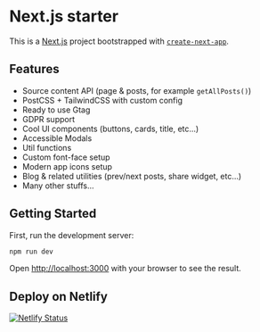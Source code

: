 # Next.js starter

This is a [Next.js](https://nextjs.org/) project bootstrapped with [`create-next-app`](https://github.com/vercel/next.js/tree/canary/packages/create-next-app).

## Features

* Source content API (page & posts, for example `getAllPosts()`)
* PostCSS + TailwindCSS with custom config
* Ready to use Gtag
* GDPR support
* Cool UI components (buttons, cards, title, etc...) 
* Accessible Modals
* Util functions
* Custom font-face setup
* Modern app icons setup
* Blog & related utilities (prev/next posts, share widget, etc...)
* Many other stuffs...

## Getting Started

First, run the development server:

```bash
npm run dev
```

Open [http://localhost:3000](http://localhost:3000) with your browser to see the result.

## Deploy on Netlify

[![Netlify Status](https://api.netlify.com/api/v1/badges/a57795ac-d29b-4de4-89ff-40bbb319c15e/deploy-status)](https://app.netlify.com/sites/ushom/deploys)

